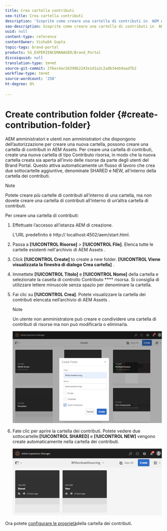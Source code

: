 ```yaml
---
title: Crea cartella contributi
seo-title: Crea cartella contributi
description: 'Scoprite come creare una cartella di contributi in  AEM Assets. '
seo-description: Scoprite come creare una cartella di contributi in  AEM Assets.
uuid: null
content-type: reference
contentOwner: Vishabh Gupta
topic-tags: brand-portal
products: SG_EXPERIENCEMANAGER/Brand_Portal
discoiquuid: null
translation-type: tm+mt
source-git-commit: 2f6ec4ac56390b2243e1d1a2c2adb34eb9aad7b2
workflow-type: tm+mt
source-wordcount: '258'
ht-degree: 0%

---
```



# Create contribution folder {#create-contribution-folder}


AEM amministratori e utenti non amministratori che dispongono dell’autorizzazione per creare una nuova cartella, possono creare una cartella di contributi in  AEM Assets.
Per creare una cartella di contributi, create una nuova cartella di tipo Contributo risorsa, in modo che la nuova cartella creata sia aperta all’invio delle risorse da parte degli utenti del Brand Portal.  Questo attiva automaticamente un flusso di lavoro che crea due sottocartelle aggiuntive, denominate SHARED e NEW, all’interno della cartella dei contributi.

>[!NOTE]
>
>Potete creare più cartelle di contributi all’interno di una cartella, ma non dovete creare una cartella di contributi all’interno di un’altra cartella di contributi.

Per creare una cartella di contributi:
1. Effettuate l’accesso all’istanza AEM di creazione.

   L’URL predefinito è http:// localhost:4502/aem/start.html.

1. Passa a **[!UICONTROL Risorse]** > **[!UICONTROL File]**. Elenca tutte le cartelle esistenti nell&#39;archivio di AEM Assets .

1. Click **[!UICONTROL Create]** to create a new folder. **[!UICONTROL Viene visualizzata la finestra di dialogo Crea cartella]** .

1. Immettete **[!UICONTROL Titolo]** e **[!UICONTROL Nome]** della cartella e selezionate la casella di controllo Contributo **** risorsa.
Si consiglia di utilizzare lettere minuscole senza spazio per denominare la cartella.

1. Fai clic su **[!UICONTROL Crea]**. Potete visualizzare la cartella dei contributi elencata nell’archivio di AEM Assets .

   >[!NOTE]
   >
   >Un utente non amministratore può creare e condividere una cartella di contributi di risorse ma non può modificarla o eliminarla.


   ![](assets/create-contribution-folder.png)

1. Fate clic per aprire la cartella dei contributi. Potete vedere due sottocartelle:**[!UICONTROL SHARED]** e **[!UICONTROL NEW]** vengono create automaticamente nella cartella dei contributi.

   ![](assets/contribution-folder.png)

Ora potete [configurare le proprietà](brand-portal-configure-contribution-folder-properties.md)della cartella dei contributi.


